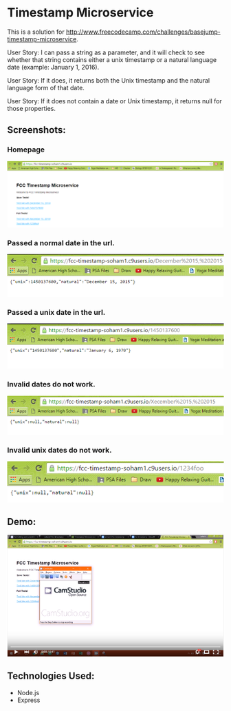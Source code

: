# Timestamp Microservice

This is a solution for http://www.freecodecamp.com/challenges/basejump-timestamp-microservice.

User Story: I can pass a string as a parameter, and it will check to see whether that string contains either a unix timestamp or a natural language date (example: January 1, 2016).

User Story: If it does, it returns both the Unix timestamp and the natural language form of that date.

User Story: If it does not contain a date or Unix timestamp, it returns null for those properties.

## Screenshots:

### Homepage
<img src="images/Timestamp1.PNG">

### Passed a normal date in the url.
<img src="images/Timestamp2.PNG">

### Passed a unix date in the url.
<img src="images/Timestamp3.PNG">

### Invalid dates do not work.
<img src="images/Timestamp4.PNG">

### Invalid unix dates do not work.
<img src="images/Timestamp5.PNG">

## Demo:

[![ScreenShot](images/VideoPicture.PNG)](https://youtu.be/UiEKlxHKz50)

## Technologies Used:
- Node.js
- Express
